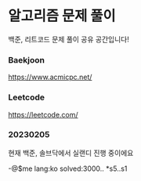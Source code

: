 # 알고리즘 문제 풀이
백준, 리트코드 문제 풀이 공유 공간입니다!

### Baekjoon
https://www.acmicpc.net/

### Leetcode
https://leetcode.com/

### 20230205
현재 백준, 솔브닥에서 실랜디 진행 중이에요

-@$me lang:ko solved:3000.. *s5..s1